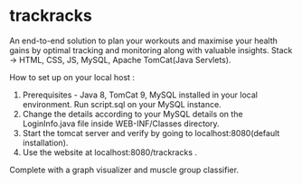 # trackracks

An end-to-end solution to plan your workouts and maximise your health gains by optimal tracking and monitoring along with valuable insights.
Stack -> HTML, CSS, JS, MySQL, Apache TomCat(Java Servlets).

How to set up on your local host : 
  1. Prerequisites - Java 8, TomCat 9, MySQL installed in your local environment. Run script.sql on your MySQL instance. 
  2. Change the details according to your MySQL details on the LoginInfo.java file inside WEB-INF/Classes directory.
  3. Start the tomcat server and verify by going to localhost:8080(default installation). 
  4. Use the website at localhost:8080/trackracks .

Complete with a graph visualizer and muscle group classifier.
